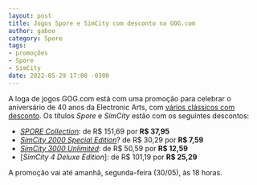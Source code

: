 ```yaml
---
layout: post
title: Jogos Spore e SimCity com desconto na GOG.com
author: gaboo
category: Spore
tags:
- promoções
- Spore
- SimCity
date: 2022-05-29 17:08 -0300
---
```

A loga de jogos GOG.com está com uma promoção para celebrar o aniversário de 40 anos da Electronic Arts, com [vários clássicos com desconto](https://www.gog.com/promo/20220523_ea_anniversary). Os títulos _Spore_ e _SimCity_ estão com os seguintes descontos:

- [_SPORE Collection_](https://www.gog.com/en/game/spore_collection): de R$ 151,69 por **R$ 37,95**
- [_SimCity 2000 Special Edition_](https://www.gog.com/en/game/simcity_2000_special_edition)? de R$ 30,29 por **R$ 7,59**
- [_SimCity 3000 Unlimited_](https://www.gog.com/en/game/simcity_3000): de R$ 50,59 por **R$ 12,59**
- [_SimCity 4 Deluxe Edition_]: de R$ 101,19 por **R$ 25,29**

A promoção vai até amanhã, segunda-feira (30/05), às 18 horas.
